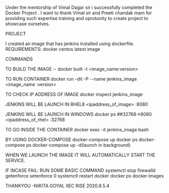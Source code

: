 Under the mentorship of Vimal Dagar sir i successfully completed the Docker Project .
I want to thank Vimal sir and Preeti chandak mam for providing such expertise training and oprotunity to  create project to showcase ourselves.


PROJECT

I created an image that has jenkins installed using dockerfile.
REQUIREMENTS:
docker
centos latest image

COMMANDS

TO BUILD THE IMAGE :-
docker built -t <image_name:version>

TO RUN CONTAINER 
docker run -dit  -P  --name jenkins_image  <image_name :version>

TO CHECK IP ADDRESS OF IMAGE
docker inspect jenkins_image

JENKINS WILL BE LAUNCH IN RHEL8
<ipaddress_of_image> :8080


JENKINS WILL BE LAUNCH IN WINDOWS
docker ps
##32768->8080
<ipaddress_of_rhel> :32768

TO GO INSIDE THE CONTAINER
docker exec -it jenkins_image bash

BY USING DOCKER-COMPOSE
docker-compose up 
docker ps 
docker-compose ps
docker-compose up -d(launch in background)

WHEN WE LAUNCH THE IMAGE IT WILL AUTOMATICALLY START THE SERVICE.

IF INCASE FAIL:
RUN SOME BASIC COMMAND
systemctl stop firewalld
getenforce
setenforce 0
systemctl restart docker
docker ps
docker images



THANKYOU
-NIKITA GOYAL
IIEC RISE 2020.8.5.4


